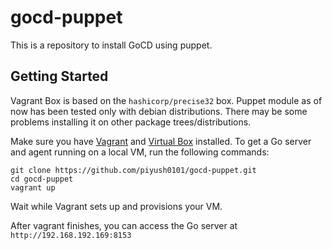 gocd-puppet
===========

This is a repository to install GoCD using puppet.

Getting Started
---

Vagrant Box is based on the `hashicorp/precise32` box. Puppet module as of now has been tested only with debian distributions.
There may be some problems installing it on other package trees/distributions.

Make sure you have [Vagrant][vagrant] and [Virtual Box][vbox] installed. To get a Go server and agent running on a local VM, run the following commands:

    git clone https://github.com/piyush0101/gocd-puppet.git
    cd gocd-puppet
    vagrant up

[vagrant]: https://www.vagrantup.com/
[vbox]: https://www.virtualbox.org/

Wait while Vagrant sets up and provisions your VM.

After vagrant finishes, you can access the Go server at `http://192.168.192.169:8153`
